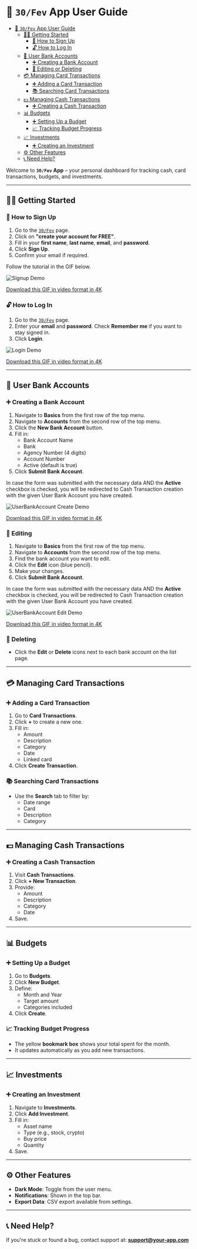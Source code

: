 # 📘 `30/Fev` App User Guide

<!--toc:start-->
- [📘 `30/Fev` App User Guide](#📘-30fev-app-user-guide)
  - [🧑‍💼 Getting Started](#🧑‍💼-getting-started)
    - [🔐 How to Sign Up](#🔐-how-to-sign-up)
    - [🔓 How to Log In](#🔓-how-to-log-in)
  - [🏦 User Bank Accounts](#🏦-user-bank-accounts)
    - [➕ Creating a Bank Account](#creating-a-bank-account)
    - [🧾 Editing or Deleting](#🧾-editing-or-deleting)
  - [💳 Managing Card Transactions](#💳-managing-card-transactions)
    - [➕ Adding a Card Transaction](#adding-a-card-transaction)
    - [📚 Searching Card Transactions](#📚-searching-card-transactions)
  - [💵 Managing Cash Transactions](#💵-managing-cash-transactions)
    - [➕ Creating a Cash Transaction](#creating-a-cash-transaction)
  - [📊 Budgets](#📊-budgets)
    - [➕ Setting Up a Budget](#setting-up-a-budget)
    - [📈 Tracking Budget Progress](#📈-tracking-budget-progress)
  - [📈 Investments](#📈-investments)
    - [➕ Creating an Investment](#creating-an-investment)
  - [⚙️ Other Features](#️-other-features)
  - [📞 Need Help?](#📞-need-help)
<!--toc:end-->

Welcome to **`30/Fev` App** – your personal dashboard for tracking cash, card transactions, budgets, and investments.

---

## 🧑‍💼 Getting Started

### 🔐 How to Sign Up

1. Go to the [`30/Fev`](srv756801.hstgr.cloud) page.
1. Click on **"create your account for FREE"**.
3. Fill in your **first name**, **last name**, **email**, and **password**.
4. Click **Sign Up**.
5. Confirm your email if required.

Follow the tutorial in the GIF below.

![Signup Demo](https://github.com/RickHPotter/30_fev_docs/raw/main/01.%20Signup/01.%20Signup.gif)

[Download this GIF in video format in 4K](https://github.com/RickHPotter/30_fev_docs/raw/main/01.%20Signup/01.%20Signup.mp4)

### 🔓 How to Log In

1. Go to the [`30/Fev`](srv756801.hstgr.cloud) page.
2. Enter your **email** and **password**. Check **Remember me** if you want to stay signed in.
3. Click **Login**.

![Login Demo](https://github.com/RickHPotter/30_fev_docs/raw/main/02.%20Login/01.%20Logout%20and%20Login.gif)

[Download this GIF in video format in 4K](https://github.com/RickHPotter/30_fev_docs/raw/main/02.%20Login/01.%20Logout%20and%20Login.mp4)

---

## 🏦 User Bank Accounts

### ➕ Creating a Bank Account

1. Navigate to **Basics** from the first row of the top menu.
1. Navigate to **Accounts** from the second row of the top menu.
3. Click the **New Bank Account** button.
4. Fill in:
   - Bank Account Name
   - Bank
   - Agency Number (4 digits)
   - Account Number
   - Active (default is true)
5. Click **Submit Bank Account**.

In case the form was submitted with the necessary data AND the **Active** checkbox is checked,
you will be redirected to Cash Transaction creation with the given User Bank Account you have created.

![UserBankAccount Create Demo](https://github.com/RickHPotter/30_fev_docs/raw/main/03.%20Basics/01.%20UserBankAccounts/01.%20Create.gif)

[Download this GIF in video format in 4K](https://github.com/RickHPotter/30_fev_docs/raw/main/03.%20Basics/01.%20UserBankAccounts/01.%20Create.mp4)

### 🧾 Editing

1. Navigate to **Basics** from the first row of the top menu.
1. Navigate to **Accounts** from the second row of the top menu.
3. Find the bank account you want to edit.
4. Click the **Edit** icon (blue pencil).
5. Make your changes.
4. Click **Submit Bank Account**.

In case the form was submitted with the necessary data AND the **Active** checkbox is checked,
you will be redirected to Cash Transaction creation with the given User Bank Account you have created.

![UserBankAccount Edit Demo](https://github.com/RickHPotter/30_fev_docs/raw/main/03.%20Basics/01.%20UserBankAccounts/02.%20Edit.gif)

[Download this GIF in video format in 4K](https://github.com/RickHPotter/30_fev_docs/raw/main/03.%20Basics/01.%20UserBankAccounts/02.%20Edit.mp4)

### 🧾 Deleting

- Click the **Edit** or **Delete** icons next to each bank account on the list page.

---

## 💳 Managing Card Transactions

### ➕ Adding a Card Transaction

1. Go to **Card Transactions**.
2. Click **+** to create a new one.
3. Fill in:
   - Amount
   - Description
   - Category
   - Date
   - Linked card
4. Click **Create Transaction**.

### 📚 Searching Card Transactions

- Use the **Search** tab to filter by:
  - Date range
  - Card
  - Description
  - Category

---

## 💵 Managing Cash Transactions

### ➕ Creating a Cash Transaction

1. Visit **Cash Transactions**.
2. Click **+ New Transaction**.
3. Provide:
   - Amount
   - Description
   - Category
   - Date
4. Save.

---

## 📊 Budgets

### ➕ Setting Up a Budget

1. Go to **Budgets**.
2. Click **New Budget**.
3. Define:
   - Month and Year
   - Target amount
   - Categories included
4. Click **Create**.

### 📈 Tracking Budget Progress

- The yellow **bookmark box** shows your total spent for the month.
- It updates automatically as you add new transactions.

---

## 📈 Investments

### ➕ Creating an Investment

1. Navigate to **Investments**.
2. Click **Add Investment**.
3. Fill in:
   - Asset name
   - Type (e.g., stock, crypto)
   - Buy price
   - Quantity
4. Save.

---

## ⚙️ Other Features

- **Dark Mode**: Toggle from the user menu.
- **Notifications**: Shown in the top bar.
- **Export Data**: CSV export available from settings.

---

## 📞 Need Help?

If you're stuck or found a bug, contact support at: **support@your-app.com**


